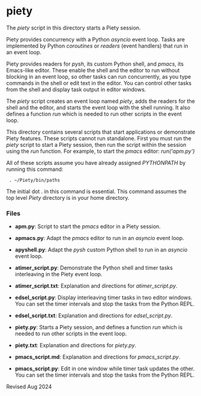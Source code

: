 
piety
=====

The *piety* script in this directory  starts a Piety session.

Piety provides concurrency with a Python *asyncio* event loop.  Tasks 
are implemented by Python *coroutines* or *readers* (event handlers) that
run in an event loop.

Piety provides readers for *pysh*, its custom Python shell, and *pmacs*, its
Emacs-like editor.  These enable the shell and the editor to run without 
blocking in an event loop, so other tasks can run concurrently, as you 
type commands in the shell or edit text in the editor.  You can control
other tasks from the shell and display task output in editor windows.

The *piety* script creates
an event loop named *piety*, adds the readers for the shell and the
editor, and starts the event loop with the shell running.  It also defines
a function *run* which is needed to run other scripts in the event loop.

This directory contains several scripts that start applications or
demonstrate Piety features. These scripts cannot run standalone.  First 
you must run the *piety* script to start a Piety session, then run the 
script within the session using the *run* function.  For example, to
start the *pmacs* editor: *run('apm.py')*
  
All of these scripts assume you have already assigned *PYTHONPATH* by
running this command:

     . ~/Piety/bin/paths

The initial dot . in this command is essential.  This command assumes 
the top level *Piety* directory is in your home directory.

### Files ###

- **apm.py**: Script to start the *pmacs* editor in a Piety session.

- **apmacs.py**: Adapt the *pmacs* editor to run in an *asyncio* event loop.  

- **apyshell.py**: Adapt the *pysh* custom Python shell to run in an *asyncio*
  event loop.
 
- **atimer_script.py**: Demonstrate the Python shell and timer tasks interleaving
  in the Piety event loop.

- **atimer_script.txt**: Explanation and directions for *atimer_script.py*.
 
- **edsel_script.py**: Display interleaving timer tasks in two editor windows.
  You can set the timer intervals and stop the tasks from the Python REPL.

- **edsel_script.txt**: Explanation and directions for *edsel_script.py*.

- **piety.py**: Starts a Piety session, and defines a function *run*
  which is needed to run other scripts in the event loop.
  
- **piety.txt**: Explanation and directions for *piety.py*.

- **pmacs_script.md**: Explanation and directions for *pmacs_script.py*.

- **pmacs_script.py**: Edit in one window while timer task updates the other.
  You can set the timer intervals and stop the tasks from the Python REPL.

Revised Aug 2024
 
